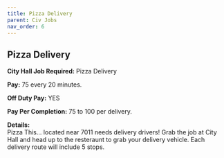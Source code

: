 ```yaml
---
title: Pizza Delivery
parent: Civ Jobs
nav_order: 6
---
```


## Pizza Delivery

**City Hall Job Required:**  Pizza Delivery

**Pay:** 75 every 20 minutes.  

**Off Duty Pay:**  YES 

**Pay Per Completion:**  75 to 100 per delivery. 

**Details:**     
     Pizza This... located near 7011 needs delivery drivers! Grab the job at City Hall and head up to the resteraunt to grab your delivery vehicle. Each delivery route will include 5 stops. 



